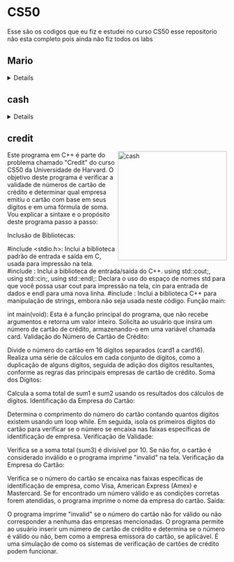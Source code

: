 # CS50

Esse são os codigos que eu fiz e estudei no curso CS50 esse repositorio não esta completo pois ainda não fiz todos os labs

## Mario

<details>

<img align="right" src="https://media.tenor.com/rt_mMSl7f04AAAAj/change-power-up-mario.gif" width="250" alt="Gif do mario">

em C++ que implementa o problema chamado "Mario" do curso CS50 da Universidade de Harvard. O problema consiste em criar um padrão de escadas de blocos (semelhantes ao jogo "Super Mario") com base na altura fornecida pelo usuário. Vou explicar a sintaxe e o propósito deste programa passo a passo.

Inclusão de Bibliotecas:

#include <stdio.h>: Inclui a biblioteca padrão de entrada e saída em C, que é usada para entrada/saída de dados.
#include <iostream>: Inclui a biblioteca de entrada/saída do C++.
using std::cout;, using std::cin;, using std::endl;: Declara o uso do espaço de nomes std para que você possa usar cout para impressão na tela, cin para entrada de dados e endl para uma nova linha.
Função main:

int main(void): Esta é a função principal do programa, que não recebe argumentos e retorna um valor inteiro.
int height, row, column, space;: Declara quatro variáveis inteiras: height (altura da escada), row (linha atual), column (coluna atual) e space (espaço em branco).
Solicitar a Altura da Escada:

O programa usa um loop do-while para solicitar a altura da escada (height) ao usuário.
do ... while (height < 1 || height > 8): O loop continuará a pedir a altura até que o valor esteja dentro do intervalo entre 1 e 8, inclusive.
Construção da Escada:

O programa entra em um loop for para construir a escada, onde row representa a linha atual da escada.
for (row = 0; row < height; row++): O loop externo itera pelas linhas da escada, onde row varia de 0 até height - 1.
Impressão de Espaços em Branco:

Um loop for interno é usado para imprimir espaços em branco à esquerda da escada.
for (space = 0; space < height - row - 1; space++): O número de espaços em branco é calculado com base na altura da escada e na linha atual (row). Ele diminui à medida que as linhas aumentam.
printf(" ");: Isso imprime um espaço em branco.
Impressão de Blocos:

Dois loops for são usados para imprimir os blocos da escada.
O primeiro loop for imprime os blocos na parte esquerda da escada.
for (column = 0; column <= row; column++): O número de blocos é igual ao número da linha atual (row) mais 1.
printf("#");: Isso imprime um bloco.
printf(" ");: Isso imprime dois espaços em branco para criar um espaço entre os dois lados da escada.
O segundo loop for imprime os blocos na parte direita da escada.
Nova Linha:

printf("\n");: Isso imprime uma nova linha após cada linha da escada.
O programa, portanto, solicita ao usuário a altura desejada para a escada (entre 1 e 8), constrói a escada com base na entrada e a imprime na tela, criando um padrão de blocos que se assemelha ao jogo "Super Mario". O número de blocos em cada linha aumenta de acordo com o número da linha.

</details>

## cash

<details>
<img align="right" src="https://media.tenor.com/s5mXvJJIMnoAAAAC/money-piggy-bank.gif" width="250" alt="cofrinho">

 parte do problema chamado "Cash" do curso CS50 da Universidade de Harvard. O objetivo deste programa é calcular o número mínimo de moedas (quartos, dimes, nickels e pennies) necessárias para representar uma quantia em centavos fornecida pelo usuário. Vou explicar a sintaxe e o propósito deste programa passo a passo:

Inclusão de Bibliotecas:

#include <stdio.h>: Inclui a biblioteca padrão de entrada e saída em C, que é usada para impressão na tela.
#include <iostream>: Inclui a biblioteca de entrada/saída do C++.
using std::cout;, using std::cin;, using std::endl;: Declara o uso do espaço de nomes std para que você possa usar cout para impressão na tela, cin para entrada de dados e endl para uma nova linha.
Função get_cents:

int get_cents(void): Essa função solicita ao usuário o número de centavos e retorna o valor inserido.
Usa um loop do-while para garantir que a entrada seja maior ou igual a zero.
Funções calculate_quarters, calculate_dimes, calculate_nickels e calculate_pennies:

Cada uma dessas funções calcula o número de moedas de um determinado valor (quartos, dimes, nickels ou pennies) necessárias para representar a quantia em centavos fornecida como argumento.
Elas usam um loop while para subtrair o valor da moeda correspondente do total de centavos e incrementar o contador dessa moeda até que a quantidade de centavos restantes seja menor que o valor da moeda.
Função main:

int main(void): Esta é a função principal do programa, que não recebe argumentos e retorna um valor inteiro.
Chama a função get_cents para obter a entrada do usuário e armazena o valor em cents.
Cálculo das Moedas:

Calcula o número de quartos, dimes, nickels e pennies usando as funções calculate_quarters, calculate_dimes, calculate_nickels e calculate_pennies, respectivamente.
À medida que cada tipo de moeda é calculado, o valor correspondente é subtraído dos centavos restantes.
Cálculo do Total de Moedas:

Calcula o total de moedas somando o número de quartos, dimes, nickels e pennies.
Impressão do Resultado:

printf("%i moedas\n", coins);: Isso imprime na tela o número total de moedas necessárias para representar a quantia de centavos inserida.
O programa permite que o usuário insira uma quantia em centavos e, em seguida, calcula a quantidade mínima de moedas necessárias para representar essa quantia em quartos, dimes, nickels e pennies. O programa é uma simulação simples de um caixa eletrônico, onde o objetivo é fornecer o menor número de moedas possível como troco.

</details>

## credit

<img align="right" src="https://media.tenor.com/USxC_Lm8i2AAAAAC/dinheiro-silvio.gif" width="250" alt="cash">

Este programa em C++ é parte do problema chamado "Credit" do curso CS50 da Universidade de Harvard. O objetivo deste programa é verificar a validade de números de cartão de crédito e determinar qual empresa emitiu o cartão com base em seus dígitos e em uma fórmula de soma. Vou explicar a sintaxe e o propósito deste programa passo a passo:

Inclusão de Bibliotecas:

#include <stdio.h>: Inclui a biblioteca padrão de entrada e saída em C, usada para impressão na tela.
#include <iostream>: Inclui a biblioteca de entrada/saída do C++.
using std::cout;, using std::cin;, using std::endl;: Declara o uso do espaço de nomes std para que você possa usar cout para impressão na tela, cin para entrada de dados e endl para uma nova linha.
#include <string>: Inclui a biblioteca C++ para manipulação de strings, embora não seja usada neste código.
Função main:

int main(void): Esta é a função principal do programa, que não recebe argumentos e retorna um valor inteiro.
Solicita ao usuário que insira um número de cartão de crédito, armazenando-o em uma variável chamada card.
Validação do Número de Cartão de Crédito:

Divide o número do cartão em 16 dígitos separados (card1 a card16).
Realiza uma série de cálculos em cada conjunto de dígitos, como a duplicação de alguns dígitos, seguida de adição dos dígitos resultantes, conforme as regras das principais empresas de cartão de crédito.
Soma dos Dígitos:

Calcula a soma total de sum1 e sum2 usando os resultados dos cálculos de dígitos.
Identificação da Empresa do Cartão:

Determina o comprimento do número do cartão contando quantos dígitos existem usando um loop while.
Em seguida, isola os primeiros dígitos do cartão para verificar se o número se encaixa nas faixas específicas de identificação de empresa.
Verificação de Validade:

Verifica se a soma total (sum3) é divisível por 10. Se não for, o cartão é considerado inválido e o programa imprime "invalid" na tela.
Verificação da Empresa do Cartão:

Verifica se o número do cartão se encaixa nas faixas específicas de identificação de empresa, como Visa, American Express (Amex) e Mastercard.
Se for encontrado um número válido e as condições corretas forem atendidas, o programa imprime o nome da empresa do cartão.
Saída:

O programa imprime "invalid" se o número do cartão não for válido ou não corresponder a nenhuma das empresas mencionadas.
O programa permite ao usuário inserir um número de cartão de crédito e determina se o número é válido ou não, bem como a empresa emissora do cartão, se aplicável. É uma simulação de como os sistemas de verificação de cartões de crédito podem funcionar.